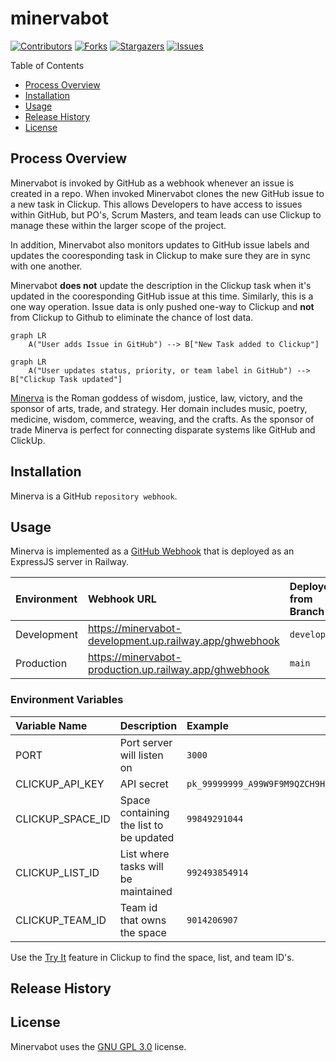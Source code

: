 # minervabot

[contributors-shield]: https://img.shields.io/github/contributors/chingu-x/minervabot.svg?style=for-the-badge
[contributors-url]: https://github.com/chingu-x/minervabot/graphs/contributors
[forks-shield]: https://img.shields.io/github/forks/chingu-x/minervabot.svg?style=for-the-badge
[forks-url]: https://github.com/chingu-x/minervabot/network/members
[stars-shield]: https://img.shields.io/github/stars/chingu-x/minervabot.svg?style=for-the-badge
[stars-url]: https://github.com/chingu-x/minervabot/stargazers
[issues-shield]: https://img.shields.io/github/issues/chingu-x/minervabot.svg?style=for-the-badge
[issues-url]: https://github.com/chingu-x/minervabot/issues

[![Contributors][contributors-shield]][contributors-url]
[![Forks][forks-shield]][forks-url]
[![Stargazers][stars-shield]][stars-url]
[![Issues][issues-shield]][issues-url]

Table of Contents

- [Process Overview](#process-overview)
- [Installation](#installation)
- [Usage](#usage)
- [Release History](#release-history)
- [License](#license)

## Process Overview

Minervabot is invoked by GitHub as a webhook whenever an issue is created in a
repo. When invoked Minervabot clones the new GitHub issue to a new task in
Clickup. This allows Developers to have access to issues
within GitHub, but PO's, Scrum Masters, and team leads can use Clickup to
manage these within the larger scope of the project.

In addition, Minervabot also monitors updates to GitHub issue labels and updates
the cooresponding task in Clickup to make sure they are in sync with one another.

Minervabot **does not** update the description in the Clickup task when it's
updated in the cooresponding GitHub issue at this time. Similarly, this is a
one way operation. Issue data is only pushed one-way to Clickup and **not** from
Clickup to Github to eliminate the chance of lost data.

```mermaid
graph LR
    A("User adds Issue in GitHub") --> B["New Task added to Clickup"]
```

```mermaid
graph LR
    A("User updates status, priority, or team label in GitHub") --> B["Clickup Task updated"]
```

[Minerva](https://en.wikipedia.org/wiki/Minerva) is the Roman goddess of wisdom,
justice, law, victory, and the sponsor of arts, trade, and strategy. Her domain
includes music, poetry, medicine, wisdom, commerce, weaving, and the crafts. As
the sponsor of trade Minerva is perfect for connecting disparate systems like
GitHub and ClickUp.

## Installation

Minerva is a GitHub `repository webhook`.

## Usage

Minerva is implemented as a [GitHub Webhook](https://docs.github.com/en/webhooks/about-webhooks)
that is deployed as an ExpressJS server in Railway.

| Environment          | Webhook URL       | Deployed from Branch |
|:---------------------|:------------------|:---------------------|
| Development          | https://minervabot-development.up.railway.app/ghwebhook | `development` |
| Production           | https://minervabot-production.up.railway.app/ghwebhook | `main` |

### Environment Variables

| Variable Name        | Description        | Example |
|:---------------------|:-------------------|:--------|
| PORT                 | Port server will listen on | `3000`|
| CLICKUP_API_KEY      | API secret | `pk_99999999_A99W9F9M9QZCH9H9PVZHF99XZ9W9GH9A` |
| CLICKUP_SPACE_ID     | Space containing the list to be updated | `99849291044` |
| CLICKUP_LIST_ID      | List where tasks will be maintained | `992493854914` |
| CLICKUP_TEAM_ID      | Team id that owns the space | `9014206907` |

Use the [Try It](https://clickup.com/api/clickupreference/operation/GetSpaces/)
feature in Clickup to find the space, list, and team ID's.

## Release History

## License

Minervabot uses the [GNU GPL 3.0](https://github.com/chingu-x/minervabot?tab=GPL-3.0-1-ov-file#readme)
license.
